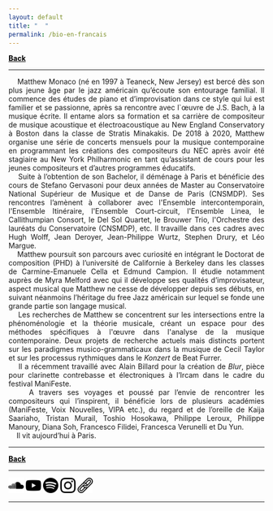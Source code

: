 ```yaml
---
layout: default
title: " ‎ "
permalink: /bio-en-francais
---
```


 <a href="/about" style="color: black">**Back**</a> 

***

<div style="text-align: justify">&nbsp; &nbsp; Matthew Monaco (né en 1997 à Teaneck, New Jersey) est bercé dès son plus jeune âge par le jazz américain qu’écoute son entourage familial. Il commence des études de piano et d’improvisation dans ce style qui lui est familier et se passionne, après sa rencontre avec l`œuvre de J.S. Bach, à la musique écrite. Il entame alors sa formation et sa carrière de compositeur de musique acoustique et électroacoustique au New England Conservatory à Boston dans la classe de Stratis Minakakis. De 2018 à 2020, Matthew organise une série de concerts mensuels pour la musique contemporaine en programmant les créations des compositeurs du NEC après avoir été stagiaire au New York Philharmonic en tant qu’assistant de cours pour les jeunes compositeurs et d’autres programmes éducatifs.</div>  


<div style="text-align: justify">&nbsp; &nbsp; Suite à l’obtention de son Bachelor, il déménage à Paris et bénéficie des cours de Stefano Gervasoni pour deux années de Master au Conservatoire National Supérieur de Musique et de Danse de Paris (CNSMDP). Ses rencontres l’amènent à collaborer avec l'Ensemble intercontemporain, l'Ensemble Itinéraire, l'Ensemble Court-circuit, l'Ensemble Linea, le Callithumpian Consort, le Del Sol Quartet, le Brouwer Trio, l'Orchestre des lauréats du Conservatoire (CNSMDP), etc. Il travaille dans ces cadres avec Hugh Wolff, Jean Deroyer, Jean-Philippe Wurtz, Stephen Drury, et Léo Margue.</div> 


<div style="text-align: justify">&nbsp; &nbsp; Matthew poursuit son parcours avec curiosité en intégrant le Doctorat de composition (PHD) à l’université de Californie à Berkeley dans les classes de Carmine-Emanuele Cella et Edmund Campion. Il étudie notamment auprès de Myra Melford avec qui il développe ses qualités d’improvisateur, aspect musical que Matthew ne cesse de développer depuis ses débuts, en suivant néanmoins l’héritage du free Jazz américain sur lequel se fonde une grande partie son langage musical.</div> 


<div style="text-align: justify">&nbsp; &nbsp; Les recherches de Matthew se concentrent sur les intersections entre la phénoménologie et la théorie musicale, créant un espace pour des méthodes spécifiques à l'œuvre dans l'analyse de la musique contemporaine. Deux projets de recherche actuels mais distincts portent sur les paradigmes musico-grammaticaux dans la musique de Cecil Taylor et sur les processus rythmiques dans le <em>Konzert</em> de Beat Furrer.</div>   


<div style="text-align: justify">&nbsp; &nbsp; Il a récemment travaillé avec Alain Billard pour la création de <em>Blur</em>, pièce pour clarinette contrebasse et électroniques à l’Ircam dans le cadre du festival ManiFeste.</div> 


<div style="text-align: justify">&nbsp; &nbsp; A travers ses voyages et poussé par l’envie de rencontrer les compositeurs qui l’inspirent, il bénéficie lors de plusieurs académies (ManiFeste, Voix Nouvelles, VIPA etc.), du regard et de l’oreille de Kaija Saariaho, Tristan Murail, Toshio Hosokawa, Philippe Leroux, Philippe Manoury, Diana Soh, Francesco Filidei, Francesca Verunelli et Du Yun.</div> 


<div style="text-align: justify">&nbsp; &nbsp; Il vit aujourd’hui à Paris.</div>  

***

 <a href="/about" style="color: black">**Back**</a> 

***

[<img src="./soundcloud.png" width="30" />](https://soundcloud.com/matthewtmonaco)  [<img src="./youtube.png" width="30" />](https://www.youtube.com/@matthewtmonaco)  [<img src="./spotify.png" width="30" />](https://open.spotify.com/artist/7c6dcoAhkkQznw76SGbMDu)  [<img src="./instagram.png" width="30" />](https://www.instagram.com/matthew.t.monaco)  [<img src="./link.png" width="30" />](https://linktr.ee/matthew.t.monaco)

***


